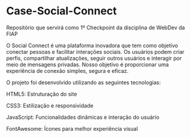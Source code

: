 # Case-Social-Connect
Repositório que servirá como 1º Checkpoint da disciplina de WebDev da FIAP

O Social Connect é uma plataforma inovadora que tem como objetivo conectar pessoas e facilitar interações sociais. Os usuários podem criar perfis, compartilhar atualizações, seguir outros usuários e interagir por meio de mensagens privadas. Nosso objetivo é proporcionar uma experiência de conexão simples, segura e eficaz.

O projeto foi desenvolvido utilizando as seguintes tecnologias:

HTML5: Estruturação do site

CSS3: Estilização e responsividade

JavaScript: Funcionalidades dinâmicas e interação do usuário

FontAwesome: Ícones para melhor experiência visual
